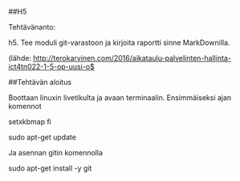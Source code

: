 ##H5

Tehtävänanto:

h5. Tee moduli git-varastoon ja kirjoita raportti sinne MarkDownilla.

(lähde: http://terokarvinen.com/2016/aikataulu-palvelinten-hallinta-ict4tn022-1-5-op-uusi-o$

##Tehtävän aloitus

Boottaan linuxin livetikulta ja avaan terminaalin. Ensimmäiseksi ajan komennot

setxkbmap fi

sudo apt-get update

Ja asennan gitin komennolla

sudo apt-get install -y git

